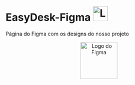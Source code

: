 # EasyDesk-Figma <img src="https://avatars.githubusercontent.com/t/10173875?s=116&v=4" alt="Logo do Figma" width="40"/>
<p>
Página do Figma com os designs do nosso projeto 
</p>
<p align="center">
  <img src="https://avatars.githubusercontent.com/t/10173875?s=116&v=4" alt="Logo do Figma" width="100"/>
</p>

